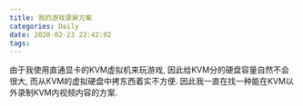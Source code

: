 ```yaml
---
title: 我的游戏录屏方案
categories: Daily
date: 2020-02-23 22:42:02
tags:
---
```


由于我使用直通显卡的KVM虚拟机来玩游戏, 因此给KVM分的硬盘容量自然不会很大, 而从KVM的虚拟硬盘中拷东西着实不方便. 因此我一直在找一种能在KVM以外录制KVM内视频内容的方案.

<!-- 摘要部分 -->
<!-- more -->


